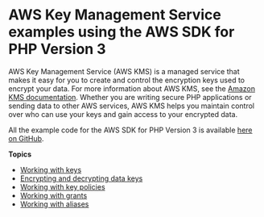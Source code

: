 # AWS Key Management Service examples using the AWS SDK for PHP Version 3<a name="kms-examples"></a>

AWS Key Management Service \(AWS KMS\) is a managed service that makes it easy for you to create and control the encryption keys used to encrypt your data\. For more information about AWS KMS, see the [Amazon KMS documentation](https://aws.amazon.com/documentation/kms/)\. Whether you are writing secure PHP applications or sending data to other AWS services, AWS KMS helps you maintain control over who can use your keys and gain access to your encrypted data\.

All the example code for the AWS SDK for PHP Version 3 is available [here on GitHub](https://github.com/awsdocs/aws-doc-sdk-examples/tree/main/php/example_code)\.

**Topics**
+ [Working with keys](kms-example-keys.md)
+ [Encrypting and decrypting data keys](kms-example-encrypt.md)
+ [Working with key policies](kms-example-key-policy.md)
+ [Working with grants](kms-example-grants.md)
+ [Working with aliases](kms-example-alias.md)